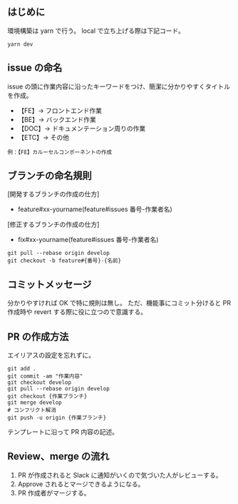 ## はじめに

環境構築は yarn で行う。
local で立ち上げる際は下記コード。

```
yarn dev
```

## issue の命名

issue の頭に作業内容に沿ったキーワードをつけ、簡潔に分かりやすくタイトルを作成。

- 【FE】→ フロントエンド作業
- 【BE】→ バックエンド作業
- 【DOC】→ ドキュメンテーション周りの作業
- 【ETC】→ その他

`例：【FE】カルーセルコンポーネントの作成`

## ブランチの命名規則

[開発するブランチの作成の仕方]

- feature#xx-yourname(feature#issues 番号-作業者名)

[修正するブランチの作成の仕方]

- fix#xx-yourname(feature#issues 番号-作業者名)

```
git pull --rebase origin develop
git checkout -b feature#{番号}-{名前}
```

## コミットメッセージ

分かりやすければ OK で特に規則は無し。
ただ、機能事にコミット分けると PR 作成時や revert する際に役に立つので意識する。

## PR の作成方法

エイリアスの設定を忘れずに。

```
git add .
git commit -am "作業内容"
git checkout develop
git pull --rebase origin develop
git checkout {作業ブランチ}
git merge develop
# コンフリクト解消
git push -u origin {作業ブランチ}
```

テンプレートに沿って PR 内容の記述。

## Review、merge の流れ

1. PR が作成されると Slack に通知がいくので気づいた人がレビューする。
2. Approve されるとマージできるようになる。
3. PR 作成者がマージする。
